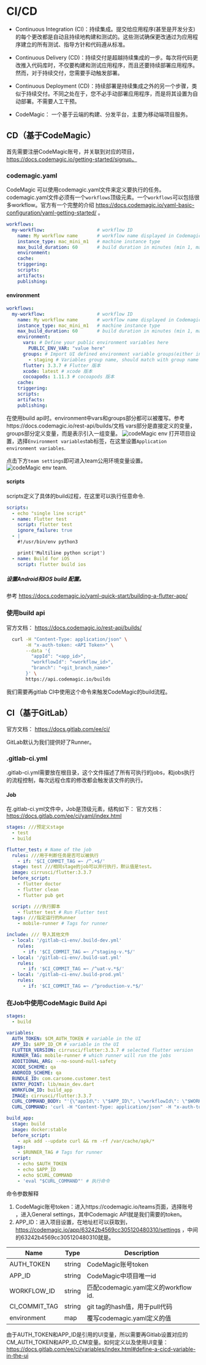 # CI/CD

* Continuous Integration (CI)：持续集成。提交给应用程序(甚至是开发分支)的每个更改都是自动且持续地构建和测试的。这些测试确保更改通过为应用程序建立的所有测试、指导方针和代码遵从标准。
* Continuous Delivery (CD)：持续交付是超越持续集成的一步。每次将代码更改推入代码库时，不仅要构建和测试应用程序，而且还要持续部署应用程序。然而，对于持续交付，您需要手动触发部署。
* Continuous Deployment (CD)：持续部署是持续集成之外的另一个步骤，类似于持续交付。不同之处在于，您不必手动部署应用程序，而是将其设置为自动部署。不需要人工干预。

* CodeMagic： 一个基于云端的构建、分发平台，主要为移动端项目服务。


## CD（基于CodeMagic）
首先需要注册CodeMagic账号，并关联到对应的项目，https://docs.codemagic.io/getting-started/signup。

### codemagic.yaml
CodeMagic 可以使用codemagic.yaml文件来定义要执行的任务。codemagic.yaml文件必须有一个`workflows`顶级元素。一个`workflows`可以包括很多workflow。官方有一个完整的介绍 https://docs.codemagic.io/yaml-basic-configuration/yaml-getting-started/ 。

```yaml
workflows:
  my-workflow:                   # workflow ID
    name: My workflow name       # workflow name displayed in Codemagic UI
    instance_type: mac_mini_m1   # machine instance type
    max_build_duration: 60       # build duration in minutes (min 1, max 120)
    environment:
    cache:
    triggering:
    scripts:
    artifacts: 
    publishing: 
```

#### environment

```yaml
workflows:
  my-workflow:                   # workflow ID
    name: My workflow name       # workflow name displayed in Codemagic UI
    instance_type: mac_mini_m1   # machine instance type
    max_build_duration: 60       # build duration in minutes (min 1, max 120)
    environment:
      vars: # Define your public environment variables here
        PUBLIC_ENV_VAR: "value here"
      groups: # Import UI defined environment variable groups(either in Application/Team variables) here
        - staging # Variables group name, should match with group name defined by UI 
      flutter: 3.3.7 # Flutter 版本
      xcode: latest # xcode 版本
      cocoapods: 1.11.3 # cocoapods 版本
    cache:
    triggering:
    scripts:
    artifacts: 
    publishing: 
```

在使用build api时。environment中vars和groups部分都可以被覆写。参考https://docs.codemagic.io/rest-api/builds/文档
vars部分是直接定义的变量，groups部分定义变量，而是表示引入一组变量。
![codeMagic env](codeMagic_envs.png)
打开项目设置，选择`Environment variables`tab标签，在这里设置`Application environment variables`.

点击下方`team settings`即可进入team公用环境变量设置。
![codeMagic env team](codeMagic_env_team.png).


#### scripts
scripts定义了具体的build过程，在这里可以执行任意命令.

```yaml
scripts:
  - echo "single line script"
  - name: Flutter test
    script: flutter test
    ignore_failure: true
  - | 
    #!/usr/bin/env python3

    print('Multiline python script')
  - name: Build for iOS
    script: flutter build ios
```

##### 设置Android和iOS build 配置。
参考 https://docs.codemagic.io/yaml-quick-start/building-a-flutter-app/

### 使用build api
官方文档： https://docs.codemagic.io/rest-api/builds/

```bash
  curl -H "Content-Type: application/json" \
       -H "x-auth-token: <API Token>" \
       --data '{
         "appId": "<app_id>",
         "workflowId": "<workflow_id>",
         "branch": "<git_branch_name>"
       }' \
       https://api.codemagic.io/builds
```
我们需要再gitlab CI中使用这个命令来触发CodeMagic的build流程。

## CI（基于GitLab）
官方文档： https://docs.gitlab.com/ee/ci/ 

GitLab默认为我们提供好了Runner。

### .gitlab-ci.yml
.gitlab-ci.yml需要放在根目录，这个文件描述了所有可执行的jobs，和jobs执行的流程控制，每次远程仓库的修改都会触发该文件的执行。

#### Job
在.gitlab-ci.yml文件中，Job是顶级元素，结构如下：
官方文档：https://docs.gitlab.com/ee/ci/yaml/index.html

```yml
stages: ///预定义stage
  - test
  - build

flutter_test: # Name of the job
  rules: ///用于判断任务是否可以被执行
    - if: '$CI_COMMIT_TAG =~ /^.+$/'
  stage: test ///相同stage的job可以并行执行，默认值是test。
  image: cirrusci/flutter:3.3.7
  before_script: 
    - flutter doctor
    - flutter clean
    - flutter pub get

  script: ///执行脚本
    - flutter test # Run Flutter test
  tags: ///指定运行的Runner
    - mobile-runner # Tags for runner

include: /// 导入其他文件
  - local: '/gitlab-ci-env/.build-dev.yml'
    rules:
      - if: '$CI_COMMIT_TAG =~ /^staging-v.*$/'
  - local: '/gitlab-ci-env/.build-uat.yml'
    rules:
      - if: '$CI_COMMIT_TAG =~ /^uat-v.*$/'
  - local: '/gitlab-ci-env/.build-prod.yml'
    rules:
      - if: '$CI_COMMIT_TAG =~ /^production-v.*$/'

```

### 在Job中使用CodeMagic Build Api


```yml
stages:
  - build

variables: 
  AUTH_TOKEN: $CM_AUTH_TOKEN # variable in the UI
  APP_ID: $APP_ID_CM # variable in the UI
  FLUTTER_VERSION: cirrusci/flutter:3.3.7 # selected flutter version
  RUNNER_TAG: mobile-runner # which runner will run the jobs
  ADDITIONAL_ARG: --no-sound-null-safety
  XCODE_SCHEME: qa
  ANDROID_SCHEME: qa
  BUNDLE_ID: com.carsome.customer.test
  ENTRY_POINT: lib/main_dev.dart
  WORKFLOW_ID: build_app
  IMAGE: cirrusci/flutter:3.3.7
  CURL_COMMAND_BODY: "'{\"appId\": \"$APP_ID\", \"workflowId\": \"$WORKFLOW_ID\", \"tag\": \"$CI_COMMIT_TAG\", \"environment\": {\"variables\":{\"XCODE_SCHEME\": \"$XCODE_SCHEME\", \"ANDROID_SCHEME\": \"$ANDROID_SCHEME\", \"BUNDLE_ID\": \"$BUNDLE_ID\", \"ENTRY_POINT\": \"$ENTRY_POINT\", \"ADDITIONAL_ARG\": \"$ADDITIONAL_ARG\"}}}'"
  CURL_COMMAND: 'curl -H "Content-Type: application/json" -H "x-auth-token: $AUTH_TOKEN" --data $CURL_COMMAND_BODY https://api.codemagic.io/builds'

build_app:
  stage: build
  image: docker:stable
  before_script:
    - apk add --update curl && rm -rf /var/cache/apk/*
  tags:
    - $RUNNER_TAG # Tags for runner
  script:
    - echo $AUTH_TOKEN
    - echo $APP_ID
    - echo $CURL_COMMAND
    - 'eval "$CURL_COMMAND"' # 执行命令
```

命令参数解释

1. CodeMagic账号token：进入https://codemagic.io/teams页面，选择账号
，进入General settings，其中Codemagic API就是我们需要的token。
2. APP_ID：进入项目设置，在地址栏可以获取到，https://codemagic.io/app/63242b4569cc305120480310/settings ，中间的63242b4569cc305120480310就是。



| Name | Type | Description |
|---|---|---|
| AUTH_TOKEN | string | CodeMagic账号token |
| APP_ID |  string| CodeMagic中项目唯一id |
| WORKFLOW_ID | string | 匹配codemagic.yaml定义的workflow id. |
| CI_COMMIT_TAG | string | git tag的hash值，用于pull代码 |
| environment | map | 覆写codemagic.yaml定义的值 |

由于AUTH_TOKEN和APP_ID是引用的UI变量，所以需要再Gitlab设置对应的CM_AUTH_TOKEN和APP_ID_CM变量。如何定义以及使用UI变量：https://docs.gitlab.com/ee/ci/variables/index.html#define-a-cicd-variable-in-the-ui 